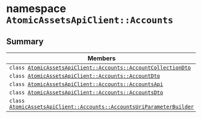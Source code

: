 # namespace `AtomicAssetsApiClient::Accounts` 

## Summary

 Members                        | Descriptions                                
--------------------------------|---------------------------------------------
`class `[`AtomicAssetsApiClient::Accounts::AccountCollectionDto`](.github/workflows/documentation/md/AtomicAssetsApiClient--Accounts--AccountCollectionDto.md#class_atomic_assets_api_client_1_1_accounts_1_1_account_collection_dto) | 
`class `[`AtomicAssetsApiClient::Accounts::AccountDto`](.github/workflows/documentation/md/AtomicAssetsApiClient--Accounts--AccountDto.md#class_atomic_assets_api_client_1_1_accounts_1_1_account_dto) | 
`class `[`AtomicAssetsApiClient::Accounts::AccountsApi`](.github/workflows/documentation/md/AtomicAssetsApiClient--Accounts--AccountsApi.md#class_atomic_assets_api_client_1_1_accounts_1_1_accounts_api) | 
`class `[`AtomicAssetsApiClient::Accounts::AccountsDto`](.github/workflows/documentation/md/AtomicAssetsApiClient--Accounts--AccountsDto.md#class_atomic_assets_api_client_1_1_accounts_1_1_accounts_dto) | 
`class `[`AtomicAssetsApiClient::Accounts::AccountsUriParameterBuilder`](.github/workflows/documentation/md/AtomicAssetsApiClient--Accounts--AccountsUriParameterBuilder.md#class_atomic_assets_api_client_1_1_accounts_1_1_accounts_uri_parameter_builder) | 


